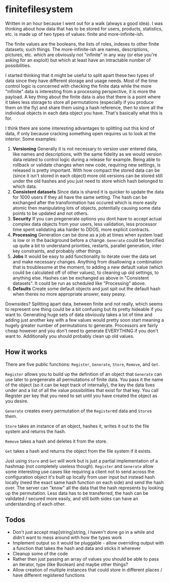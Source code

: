 # finitefilesystem

Written in an hour because I went out for a walk (always a good idea). I was thinking about how data that has to be stored for users, products, statistics, etc. is made up of two types of values: finite and more-infinite-ish.

The finite values are the booleans, the lists of roles, indexes to other finite datasets; such things. The more-infinite-ish are names, descriptions, pictures, etc. which are obviously not "infinite" in any way (or else you're asking for an exploit) but which at least have an intractable number of possibilities.

I started thinking that it might be useful to split apart these two types of data since they have different storage and usage needs. Most of the time control logic is concerned with checking the finite data while the more "infinite" data is interesting from a processing perspective, it is more the payload. A key thing about the finite data is also that there is a point where it takes less storage to store all permutations (especially if you produce them on the fly) and share them using a hash reference, then to store all the individual objects in each data object you have. That's basically what this is for.

I think there are some interesting advantages to splitting out this kind of data, if only because cracking something open requires us to look at the interior. Some examples:

1. **Versioning** Generally it is not necessary to version user entered data, like names and descriptions, with the same fidelity as we would version data related to control logic during a release for example. Being able to rollback or validate changes when new code, requiring new settings, is released is pretty important. With how compact the stored data can be (since it isn't stored in each object) more old versions can be stored still under the old hashes and you just need to store which hash belonged to which data.
2. **Consistent datasets** Since data is shared it is quicker to update the data for 1000 users if they all have the same setting. The hash can be exchanged after the transformation has occured which is more easily atomic then manipulating lots of objects, potentially causing some data points to be updated and not others.
3. **Security** If you can pregenerate options you dont have to accept actual complex data objects from your users, less validation, less processor time spent validating aka harder to DDOS, more explicit contracts. 
4. **Processing** Generation can be done as a job at times when system load is low or in the background before a change. `Generate` could be fancified up quite a bit to understand priorities, restarts, parallel generation, inter key constraints, and probably other things.
5. **Jobs** It would be easy to add functionality to iterate over the data set and make necessary changes. Anything from disallowing a combination that is troublesome at the moment, to adding a new default value (which could be calculated off of other values), to cleaning up old settings, to anything else. Hashes can be exchanged as above in "Consistent datasets". It could be run as scheduled like "Processing" above.
6. **Defaults** Create some default objects and just spit out the default hash when theres no more appropriate answer, easy peasy.

Downsides? Splitting apart data, between finite and not really, which seems to represent one thing could be a bit confusing but its pretty hideable if you want to. Generating huge sets of data obviously takes a lot of time and adding just another key with a few values would pretty soon start meaning a hugely greater number of permutations to generate. Processors are fairly cheap however and you don't need to generate EVERYTHING if you don't want to. Additionally you should probably clean up old values. 

## How it works

There are five public functions: `Register`, `Generate`, `Store`, `Remove`, and `Get`.

`Register` allows you to build up the definition of an object that `Generate` can use later to pregenerate all permutations of finite data. You pass it the name of the object (so it can be kept track of internally), the key the data lives under and a list of all the value possibilities that exist for that key. You call Register per key that you need to set until you have created the object as you desire.

`Generate` creates every permutation of the `Register`ed data and `Store`s them.

`Store` takes an instance of an object, hashes it, writes it out to the file system and returns the hash.

`Remove` takes a hash and deletes it from the store.

`Get` takes a hash and returns the object from the file system if it exists.

Just using `Store` and `Get` will work but is just a partial implementation of a hashmap (not completely useless though). `Register` and `Generate` allow some interesting use cases like requiring a client not to send across the configuration object it's built up locally from user input but instead hash locally (need the exact same hash function on each side) and send the hash over. The server can "know" all the data that the hash represents by looking up the permutation. Less data has to be transferred, the hash can be validated / secured more easily, and still both sides can have an understanding of each other.

## Todos
* Don't just accept map[string]string, I haven't done go in a while and didn't want to mess around with how the types work
* Implement output so it would be pluggable - allow overriding output with a function that takes the hash and data and sticks it wherever
* Cleanup some of the code
* Rather then just passing an array of values you should be able to pass an iterator, type (like Boolean) and maybe other things?
* Allow creation of multiple instances that could store in different places / have different registered functions
